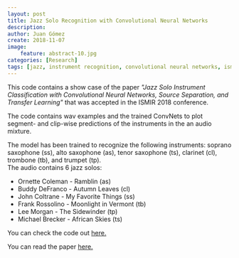 ```yaml
---
layout: post
title: Jazz Solo Recognition with Convolutional Neural Networks
description: 
author: Juan Gómez
create: 2018-11-07
image:
    feature: abstract-10.jpg
categories: [Research]
tags: [jazz, instrument recognition, convolutional neural networks, ismir]
---
```


This code contains a show case of the paper *"Jazz Solo Instrument Classification with Convolutional Neural Networks, Source Separation, and Transfer Learning"* that was accepted in the ISMIR 2018 conference. <br/>

The code contains wav examples and the trained ConvNets to plot segment- and clip-wise predictions of the instruments in the an audio mixture. <br/>

The model has been trained to recognize the following instruments: soprano saxophone (ss), alto saxophone (as), tenor saxophone (ts), clarinet (cl), trombone (tb), and trumpet (tp). <br/>
The audio contains 6 jazz solos:
- Ornette Coleman - Ramblin (as)
- Buddy DeFranco - Autumn Leaves (cl)
- John Coltrane - My Favorite Things (ss)
- Frank Rossolino - Moonlight in Vermont (tb)
- Lee Morgan - The Sidewinder (tp)
- Michael Brecker - African Skies (ts)

You can check the code out [here.](https://github.com/juansgomez87/jazz-show-case/)

You can read the paper [here.](http://ismir2018.ircam.fr/doc/pdfs/145_Paper.pdf)
